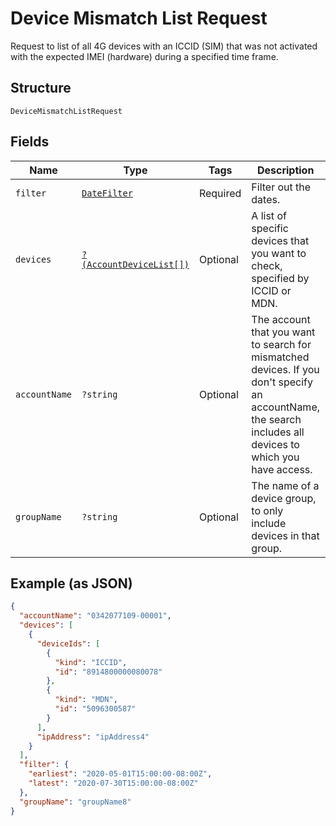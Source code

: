 
# Device Mismatch List Request

Request to list of all 4G devices with an ICCID (SIM) that was not activated with the expected IMEI (hardware) during a specified time frame.

## Structure

`DeviceMismatchListRequest`

## Fields

| Name | Type | Tags | Description | Getter | Setter |
|  --- | --- | --- | --- | --- | --- |
| `filter` | [`DateFilter`](../../doc/models/date-filter.md) | Required | Filter out the dates. | getFilter(): DateFilter | setFilter(DateFilter filter): void |
| `devices` | [`?(AccountDeviceList[])`](../../doc/models/account-device-list.md) | Optional | A list of specific devices that you want to check, specified by ICCID or MDN. | getDevices(): ?array | setDevices(?array devices): void |
| `accountName` | `?string` | Optional | The account that you want to search for mismatched devices. If you don't specify an accountName, the search includes all devices to which you have access. | getAccountName(): ?string | setAccountName(?string accountName): void |
| `groupName` | `?string` | Optional | The name of a device group, to only include devices in that group. | getGroupName(): ?string | setGroupName(?string groupName): void |

## Example (as JSON)

```json
{
  "accountName": "0342077109-00001",
  "devices": [
    {
      "deviceIds": [
        {
          "kind": "ICCID",
          "id": "8914800000080078"
        },
        {
          "kind": "MDN",
          "id": "5096300587"
        }
      ],
      "ipAddress": "ipAddress4"
    }
  ],
  "filter": {
    "earliest": "2020-05-01T15:00:00-08:00Z",
    "latest": "2020-07-30T15:00:00-08:00Z"
  },
  "groupName": "groupName8"
}
```

